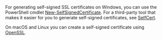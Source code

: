 For generating self-signed SSL certificates on Windows, you can use the PowerShell cmdlet [New-SelfSignedCertificate](/powershell/module/pkiclient/new-selfsignedcertificate?view=win10-ps). For a third-party tool that makes it easier for you to generate self-signed certificates, see [SelfCert](https://www.pluralsight.com/blog/software-development/selfcert-create-a-self-signed-certificate-interactively-gui-or-programmatically-in-net).

On macOS and Linux you can create a self-signed certificate using [OpenSSL](https://www.openssl.org/).
